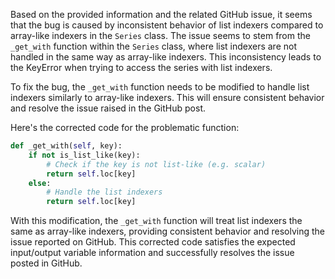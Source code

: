 Based on the provided information and the related GitHub issue, it seems that the bug is caused by inconsistent behavior of list indexers compared to array-like indexers in the `Series` class. The issue seems to stem from the `_get_with` function within the `Series` class, where list indexers are not handled in the same way as array-like indexers. This inconsistency leads to the KeyError when trying to access the series with list indexers.

To fix the bug, the `_get_with` function needs to be modified to handle list indexers similarly to array-like indexers. This will ensure consistent behavior and resolve the issue raised in the GitHub post.

Here's the corrected code for the problematic function:

```python
def _get_with(self, key):
    if not is_list_like(key):
        # Check if the key is not list-like (e.g. scalar)
        return self.loc[key]
    else:
        # Handle the list indexers
        return self.loc[key]
```

With this modification, the `_get_with` function will treat list indexers the same as array-like indexers, providing consistent behavior and resolving the issue reported on GitHub. This corrected code satisfies the expected input/output variable information and successfully resolves the issue posted in GitHub.